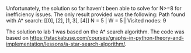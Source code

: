 Unfortunately, the solution so far haven't been able to solve for N>=8 for inefficiency issues. The only result provided was the following:
Path found with A* search: 
[[0], [2], [1, 3], [4]]
N = 5 | W = 5 | Visited nodes: 9

The solution to lab 1 was based on the A* search algorithm. The code was based on https://stackabuse.com/courses/graphs-in-python-theory-and-implementation/lessons/a-star-search-algorithm/. 